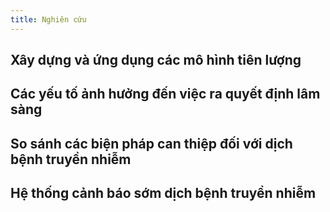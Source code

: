 ```yaml
---
title: Nghiên cứu
---
```


## Xây dựng và ứng dụng các mô hình tiên lượng

## Các yếu tố ảnh hưởng đến việc ra quyết định lâm sàng

## So sánh các biện pháp can thiệp đối với dịch bệnh truyền nhiễm

## Hệ thống cảnh báo sớm dịch bệnh truyền nhiễm

